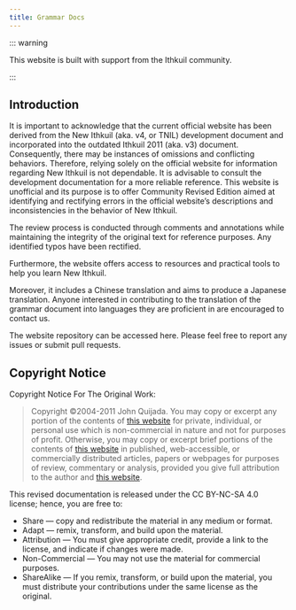 ```yaml
---
title: Grammar Docs
---
```


::: warning

This website is built with support from the Ithkuil community.

:::

## Introduction

It is important to acknowledge that the current official website has been derived from the New Ithkuil (aka. v4, or TNIL) development document and incorporated into the outdated Ithkuil 2011 (aka. v3) document. Consequently, there may be instances of omissions and conflicting behaviors. Therefore, relying solely on the official website for information regarding New Ithkuil is not dependable. It is advisable to consult the development documentation for a more reliable reference. This website is unofficial and its purpose is to offer Community Revised Edition aimed at identifying and rectifying errors in the official website’s descriptions and inconsistencies in the behavior of New Ithkuil.

The review process is conducted through comments and annotations while maintaining the integrity of the original text for reference purposes. Any identified typos have been rectified.

Furthermore, the website offers access to resources and practical tools to help you learn New Ithkuil.

Moreover, it includes a Chinese translation and aims to produce a Japanese translation. Anyone interested in contributing to the translation of the grammar document into languages they are proficient in are encouraged to contact us.

The website repository can be accessed here. Please feel free to report any issues or submit pull requests.

## Copyright Notice

Copyright Notice For The Original Work:

> Copyright ©2004-2011 John Quijada. You may copy or excerpt any portion of the contents of [this website](http://ithkuil.net/) for private, individual, or personal use which is non-commercial in nature and not for purposes of profit. Otherwise, you may copy or excerpt brief portions of the contents of [this website](http://ithkuil.net/) in published, web-accessible, or commercially distributed articles, papers or webpages for purposes of review, commentary or analysis, provided you give full attribution to the author and [this website](http://ithkuil.net/).

This revised documentation is released under the CC BY-NC-SA 4.0 license; hence, you are free to:

* Share — copy and redistribute the material in any medium or format.
* Adapt — remix, transform, and build upon the material.
* Attribution — You must give appropriate credit, provide a link to the license, and indicate if changes were made.
* Non-Commercial — You may not use the material for commercial purposes.
* ShareAlike — If you remix, transform, or build upon the material, you must distribute your contributions under the same license as the original.